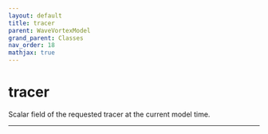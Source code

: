 ```yaml
---
layout: default
title: tracer
parent: WaveVortexModel
grand_parent: Classes
nav_order: 18
mathjax: true
---
```


#  tracer

Scalar field of the requested tracer at the current model time.


---

